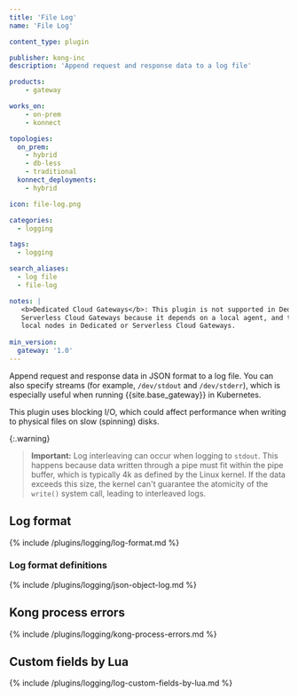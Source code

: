 ```yaml
---
title: 'File Log'
name: 'File Log'

content_type: plugin

publisher: kong-inc
description: 'Append request and response data to a log file'

products:
    - gateway

works_on:
    - on-prem
    - konnect

topologies:
  on_prem:
    - hybrid
    - db-less
    - traditional
  konnect_deployments:
    - hybrid

icon: file-log.png

categories:
  - logging

tags:
  - logging

search_aliases:
  - log file
  - file-log

notes: | 
   <b>Dedicated Cloud Gateways</b>: This plugin is not supported in Dedicated or 
   Serverless Cloud Gateways because it depends on a local agent, and there are no 
   local nodes in Dedicated or Serverless Cloud Gateways.
  
min_version:
  gateway: '1.0'
---
```


Append request and response data in JSON format to a log file. You can also specify
streams (for example, `/dev/stdout` and `/dev/stderr`), which is especially useful
when running {{site.base_gateway}} in Kubernetes.

This plugin uses blocking I/O, which could affect performance when writing
to physical files on slow (spinning) disks.

{:.warning}
> **Important:** Log interleaving can occur when logging to `stdout`. This happens because data written through a pipe must fit within the pipe buffer, which is typically 4k as defined by the Linux kernel. If the data exceeds this size, the kernel can't guarantee the atomicity of the `write()` system call, leading to interleaved logs. 

## Log format

{% include /plugins/logging/log-format.md %}

### Log format definitions 

{% include /plugins/logging/json-object-log.md %}

## Kong process errors

{% include /plugins/logging/kong-process-errors.md %}

## Custom fields by Lua

{% include /plugins/logging/log-custom-fields-by-lua.md %}
